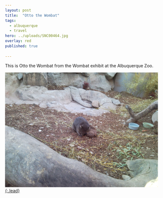 ```yaml
---
layout: post
title:  "Otto the Wombat"
tags:
  - albuquerque
  - travel
hero: ../uploads/SNC00464.jpg
overlay: red
published: true

---
```


This is Otto the Wombat from the Wombat exhibit at the Albuquerque Zoo.

[![Otto](../uploads/SNC00464.jpg){:.lead}](../uploads/SNC00464.jpg)